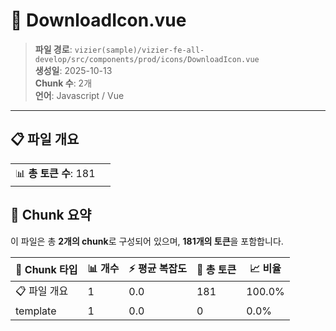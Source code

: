 # 📄 DownloadIcon.vue

> **파일 경로**: `vizier(sample)/vizier-fe-all-develop/src/components/prod/icons/DownloadIcon.vue`  
> **생성일**: 2025-10-13  
> **Chunk 수**: 2개  
> **언어**: Javascript / Vue
---


## 📋 파일 개요

| | |
|--|--|
| 📊 **총 토큰 수**: 181 |  |






## 🧩 Chunk 요약

이 파일은 총 **2개의 chunk**로 구성되어 있으며, **181개의 토큰**을 포함합니다.

| 🧩 Chunk 타입 | 📊 개수 | ⚡ 평균 복잡도 | 📝 총 토큰 | 📈 비율 |
|---------------|--------|-------------|----------|--------|
| 📋 파일 개요 | 1 | 0.0 | 181 | 100.0% |
| template | 1 | 0.0 | 0 | 0.0% |

